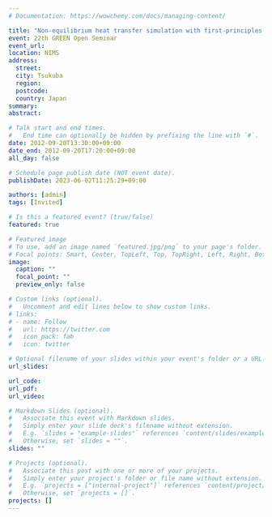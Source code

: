 ```yaml
---
# Documentation: https://wowchemy.com/docs/managing-content/

title: "Non-equilibrium heat transfer simulation with first-principles anharmonic lattice model"
event: 22th GREEN Open Seminar
event_url:
location: NIMS
address:
  street:
  city: Tsukuba
  region:
  postcode:
  country: Japan
summary:
abstract:

# Talk start and end times.
#   End time can optionally be hidden by prefixing the line with `#`.
date: 2012-09-20T13:30:00+09:00
date_end: 2012-09-20T17:20:00+09:00
all_day: false

# Schedule page publish date (NOT event date).
publishDate: 2023-06-02T11:25:29+09:00

authors: [admin]
tags: [Invited]

# Is this a featured event? (true/false)
featured: true

# Featured image
# To use, add an image named `featured.jpg/png` to your page's folder. 
# Focal points: Smart, Center, TopLeft, Top, TopRight, Left, Right, BottomLeft, Bottom, BottomRight.
image:
  caption: ""
  focal_point: ""
  preview_only: false

# Custom links (optional).
#   Uncomment and edit lines below to show custom links.
# links:
# - name: Follow
#   url: https://twitter.com
#   icon_pack: fab
#   icon: twitter

# Optional filename of your slides within your event's folder or a URL.
url_slides:

url_code:
url_pdf:
url_video:

# Markdown Slides (optional).
#   Associate this event with Markdown slides.
#   Simply enter your slide deck's filename without extension.
#   E.g. `slides = "example-slides"` references `content/slides/example-slides.md`.
#   Otherwise, set `slides = ""`.
slides: ""

# Projects (optional).
#   Associate this post with one or more of your projects.
#   Simply enter your project's folder or file name without extension.
#   E.g. `projects = ["internal-project"]` references `content/project/deep-learning/index.md`.
#   Otherwise, set `projects = []`.
projects: []
---
```

